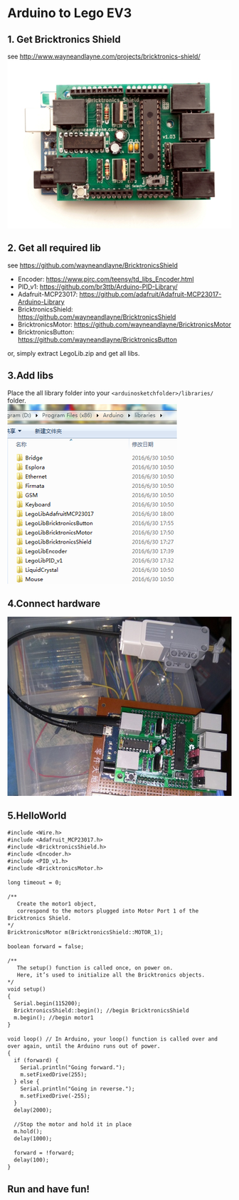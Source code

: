 # Arduino to  Lego EV3
## 1. Get Bricktronics Shield
see http://www.wayneandlayne.com/projects/bricktronics-shield/
![BricktronicsShield](assets/Bricktronics_Shield.jpg)

## 2. Get all required lib
see https://github.com/wayneandlayne/BricktronicsShield  
* Encoder: https://www.pjrc.com/teensy/td_libs_Encoder.html
* PID_v1: https://github.com/br3ttb/Arduino-PID-Library/
* Adafruit-MCP23017: https://github.com/adafruit/Adafruit-MCP23017-Arduino-Library
* BricktronicsShield: https://github.com/wayneandlayne/BricktronicsShield
* BricktronicsMotor: https://github.com/wayneandlayne/BricktronicsMotor
* BricktronicsButton: https://github.com/wayneandlayne/BricktronicsButton

or, simply extract LegoLib.zip and get all libs.

## 3.Add libs
Place the all library folder into your `<arduinosketchfolder>/libraries/` folder.  
![lib_path](assets/lib_path.PNG)

## 4.Connect hardware
![minipic](./assets/connect_to_ev3_motor.jpg)

## 5.HelloWorld
```
#include <Wire.h>
#include <Adafruit_MCP23017.h>
#include <BricktronicsShield.h>
#include <Encoder.h>
#include <PID_v1.h>
#include <BricktronicsMotor.h>

long timeout = 0;

/**
   Create the motor1 object,
   correspond to the motors plugged into Motor Port 1 of the Bricktronics Shield.
*/
BricktronicsMotor m(BricktronicsShield::MOTOR_1);

boolean forward = false;

/**
   The setup() function is called once, on power on.
   Here, it’s used to initialize all the Bricktronics objects.
*/
void setup()
{
  Serial.begin(115200);
  BricktronicsShield::begin(); //begin BricktronicsShield
  m.begin(); //begin motor1
}

void loop() // In Arduino, your loop() function is called over and over again, until the Arduino runs out of power.
{
  if (forward) {
    Serial.println("Going forward.");
    m.setFixedDrive(255);
  } else {
    Serial.println("Going in reverse.");
    m.setFixedDrive(-255);
  }
  delay(2000);

  //Stop the motor and hold it in place
  m.hold();
  delay(1000);

  forward = !forward;
  delay(100);
}
```

## Run and have fun!
